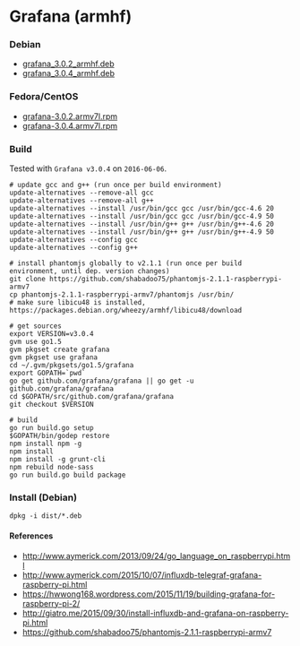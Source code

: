# Grafana (armhf)

### Debian
* [grafana_3.0.2_armhf.deb](https://s3.eu-central-1.amazonaws.com/belodetech/grafana_3.0.2_armhf.deb)
* [grafana_3.0.4_armhf.deb](https://s3.eu-central-1.amazonaws.com/belodetech/grafana_3.0.4_armhf.deb)

### Fedora/CentOS
* [grafana-3.0.2.armv7l.rpm](https://s3.eu-central-1.amazonaws.com/belodetech/grafana-3.0.2.armv7l.rpm)
* [grafana-3.0.4.armv7l.rpm](https://s3.eu-central-1.amazonaws.com/belodetech/grafana-3.0.4.armv7l.rpm)

### Build
Tested with `Grafana v3.0.4` on `2016-06-06`.

```
# update gcc and g++ (run once per build environment)
update-alternatives --remove-all gcc
update-alternatives --remove-all g++
update-alternatives --install /usr/bin/gcc gcc /usr/bin/gcc-4.6 20
update-alternatives --install /usr/bin/gcc gcc /usr/bin/gcc-4.9 50
update-alternatives --install /usr/bin/g++ g++ /usr/bin/g++-4.6 20
update-alternatives --install /usr/bin/g++ g++ /usr/bin/g++-4.9 50
update-alternatives --config gcc
update-alternatives --config g++

# install phantomjs globally to v2.1.1 (run once per build environment, until dep. version changes)
git clone https://github.com/shabadoo75/phantomjs-2.1.1-raspberrypi-armv7
cp phantomjs-2.1.1-raspberrypi-armv7/phantomjs /usr/bin/
# make sure libicu48 is installed, https://packages.debian.org/wheezy/armhf/libicu48/download

# get sources
export VERSION=v3.0.4
gvm use go1.5
gvm pkgset create grafana
gvm pkgset use grafana
cd ~/.gvm/pkgsets/go1.5/grafana
export GOPATH=`pwd`
go get github.com/grafana/grafana || go get -u github.com/grafana/grafana
cd $GOPATH/src/github.com/grafana/grafana
git checkout $VERSION

# build
go run build.go setup
$GOPATH/bin/godep restore
npm install npm -g
npm install
npm install -g grunt-cli
npm rebuild node-sass
go run build.go build package
```

### Install (Debian)

```
dpkg -i dist/*.deb
```

#### References

* http://www.aymerick.com/2013/09/24/go_language_on_raspberrypi.html
* http://www.aymerick.com/2015/10/07/influxdb-telegraf-grafana-raspberry-pi.html
* https://hwwong168.wordpress.com/2015/11/19/building-grafana-for-raspberry-pi-2/
* http://giatro.me/2015/09/30/install-influxdb-and-grafana-on-raspberry-pi.html
* https://github.com/shabadoo75/phantomjs-2.1.1-raspberrypi-armv7
